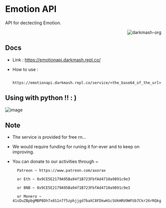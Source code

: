 
# Emotion API
API for dectecting Emotion. 

<p align="right"> <img src="https://komarev.com/ghpvc/?username=darkmash-org-emotion-api&label=Project%20views&color=0e75b6&style=flat" alt="darkmash-org" /> </p>


## Docs

 
- Link : https://emotionapi.darkmash.repl.co/

- How to use :
  ``` 
    https://emotionapi.darkmash.repl.co/service/<the_base64_of_the_url>
   ```
## Using with python !! : )   
   
![image](https://user-images.githubusercontent.com/85914469/213844247-c829378e-a1b7-4214-922b-c0800de57dc6.png)


## Note

 - The service is provided for free rn...

 - We would require funding for runing it for-ever
                and to keep on improving.
        
- You can donate to our activities through ~ 
        
        Patreon ~ https://www.patreon.com/axorax
        
        or Eth ~ 0x9CE5E2179A95Ba94f1B723FbfAd4710a9891c9e3
 
        or BNB ~ 0x9CE5E2179A95Ba94f1B723FbfAd4710a9891c9e3

        or Monero ~ 41sDuZBpbgMBP8Dh7x6S1n7f5zphjjgd7baXC8FDkwH1cSUkHRU9WFUb7Ckr26rRQkgDGUDH1X4h7UGkG1xt6CmJ4kWtD9J

